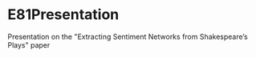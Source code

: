# E81Presentation
Presentation on the "Extracting Sentiment Networks from Shakespeare’s Plays" paper
